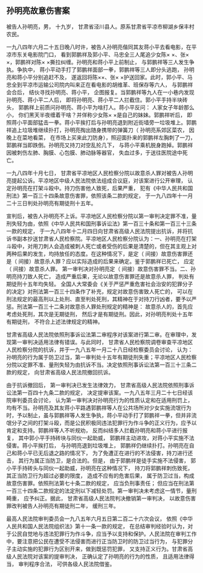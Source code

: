 ## 孙明亮故意伤害案

被告人孙明亮，男， 十九岁， 甘肃省泾川县人。原系甘肃省平凉市柳湖乡保丰村农民。

一九八四年六月二十五日晚八时许，被告人孙明亮偕同其友蒋小平去看电影，在平凉市东关电影院门口， 看到郭鹏祥及郭小平、马忠全三人尾追少女陈× ×、张× ×，郭鹏祥对陈× ×撕拉纠缠。孙明亮和蒋小平上前制止， 与郭鹏祥等三人发生争执。争执中， 蒋小平动手打了郭鹏祥面部一拳，郭鹏祥等三人即分头逃跑， 孙明亮和蒋小平分别追赶不及， 遂返回将陈××、张× ×护送回家。此时，郭小平、马忠全到平凉市运输公司院内叫来正在看电影的胡维革、班保存等六人， 与郭鹏祥会合后， 结伙寻找孙明亮、蒋小平， 企图报复。当郭鹏祥等九人在一小巷内发现孙明亮、蒋小平二人后， 即将孙明亮、蒋小平二人拦截住。郭小平手持半块砖头， 郭鹏祥上前质问孙明亮、蒋小平为啥打人。蒋小平反问： 人家女子年龄那么小， 你们黑天半夜缠着干啥？并佯称少女陈× ×是自己的妹妹。郭鹏祥听后， 即照蒋小平面部猛击一拳。蒋小平挨打后与孙明亮退到附近街墙旁一垃圾堆上。郭鹏祥追上垃圾堆继续扑打，孙明亮掏出随身携带的弹簧刀（ 孙明亮系郊区菜农， 因晚上在菜地看菜， 在市场上买来此刀防身），照迎面扑来的郭鹏祥左胸刺了一刀，郭鹏祥当即跌倒。孙明亮又持刀对空乱抡几下， 与蒋小平乘机脱身跑掉。郭鹏祥因被刺伤左肺、胸膜、心包膜、肺动脉等器官， 失血过多，于送往医院途中死亡。

一九八四年十月七日， 甘肃省平凉地区人民检察分院以故意杀人罪对被告人孙明亮提起公诉。平凉地区中级人民法院依法组成合议庭，对该案进行公开审理， 认定孙明亮在打架斗殴中。持刀伤害他人致死，后果严重， 犯有《中华人民共和国刑法》第一百三十四条故意伤害罪，依照该条二款的规定， 于一九八四年十一月二十三日判处孙明亮有期徒刑十五年。

宣判后，被告人孙明亮不上诉。平凉地区人民检察分院以第一审判决定罪不准，量刑失轻为由，依照《中华人民共和国刑事诉讼法》第一百三十条和第一百三十三条一款的规定， 于一九八四年十二月四日向甘肃省高级人民法院提出抗诉，并将抗诉书副本抄送甘肃省人民检察院。平凉地区人民检察分院认为：一、孙明亮在打架斗殴中，对用刀刺人会造成被刺人死亡或者受伤的后果是清楚的，但在其主观上对两种后果的发生，均持放任的态度。在这种情况下，是定（ 间接）故意伤害罪还是（ 间接）故意杀人罪？应以实际造成的后果来确定。鉴于郭鹏祥已死亡， 应定（ 间接）故意杀人罪。 第一审判决对孙明亮定（ 间接）故意伤害罪不当。二、孙明亮持刀致人死亡， 造成严重后果，无论以故意伤害罪还是故意杀人罪， 判处有期徒刑十五年均失轻。 全国人大常委会《关于严惩严重危害社会治安的犯罪分子的决定》对刑法第一百三十四条作了补充，规定对故意伤害致人死亡的， 可以在刑法规定的最高刑以上处刑、直至判处死刑，其精神在于对持刀行凶者，要予以严惩。刑法第一百三十二条对故意杀人罪处刑规定的精神是： 故意杀人的，首先应考虑处死刑，其次是无期徒刑， 然后才是有期徒刑。因此，对孙明亮判处十五年有期徒刑， 不符合上述法律规定的精神。

甘肃省高级人民法院依照刑事诉讼法第二审程序对该案进行第二审。在审理中，发现第一审判决适用法律有错误。与此同时， 甘肃省人民检察院调卷审查平凉地区人民检察分院的抗诉，并于一九八五年一月二十八日经检察委员会讨论， 认为： 孙明亮的行为属于防卫过当，第一审判处十五年有期徒刑失重；平凉地区人民检察分院以定罪不准、量刑失轻为由抗诉不当。决定依照刑事诉讼法第一百三十三条二款的规定， 向甘肃省高级人民法院撤回抗诉。

由于抗诉撤回后， 第一审判决已发生法律效力， 甘肃省高级人民法院依照刑事诉讼法第一百四十九条二款的规定， 决定提审该案。一九八五年三月二十七日经该院审判委员会讨论， 认为第一审判决对孙明亮行为的性质认定和在适用刑罚上，均有不当。孙明亮及其友蒋小平路遇郭鹏祥等人在公共场所对少女实施流氓行为时，予以制止，虽与郭鹏祥等人发生争执，蒋小平动手打了郭鹏祥一拳，但并非流氓分子之间的打架斗殴，而是公民积极同违法犯罪行为作斗争的正义行为，应予以肯定和支持。郭鹏祥等人不听规劝， 反而纠结多人拦截孙明亮和蒋小平进行报复， 其中郭小平手持砖块与同伙一起助威， 郭鹏祥主动进攻，对蒋小平实施不法侵害。蒋小平挨打后， 与孙明亮退到垃圾堆上， 郭鹏祥仍继续扑打。孙明亮在自己和蒋小平已无后退之路的情况下， 为了免遭正在进行的不法侵害，持刀进行还击， 其行为属正当防卫，是合法的。但是， 由于郭鹏祥是徒手实施不法侵害， 郭小平手持砖头与同伙一起助威，孙明亮在这种情况下， 持刀将郭鹏祥刺伤致死，其正当防卫行为超过必要的限度， 造成不应有的危害后果， 属于防卫过当，构成故意伤害罪。依照刑法第七十条二款的规定， 应当负刑事责任； 但应当在刑法第一百三十四条二款规定的法定刑以下减轻处罚。第一审判决未考虑这一情节，量刑畸重， 应予纠正。据此， 甘肃省高级人民法院判决撤销第一审判决， 以故意伤害罪改判被告人孙明亮有期徒刑二年， 缓刑三年。

最高人民法院审判委员会一九八五年六月五日第二百二十六次会议， 依照《中华人民共和国人民法院组织法》第十一条一款的规定， 在总结审判经验时认为，对于公民自觉地与违法犯罪行为作斗争，应当予以支持和保护。人民法院在审判工作中，要注意把公民在遭受不法侵害而进行正当防卫时的防卫过当行为， 与犯罪分子主动实施的犯罪行为区别开来，做到既惩罚犯罪， 又支持正义行为。甘肃省高级人民法院对该案的提审判决， 正确认定了孙明亮的行为的性质， 且适用法律得当， 审判程序合法， 可供各级人民法院借鉴。

